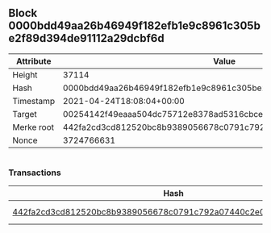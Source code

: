 ## Block 0000bdd49aa26b46949f182efb1e9c8961c305be2f89d394de91112a29dcbf6d

Attribute | Value
--- | ---
Height | 37114
Hash | 0000bdd49aa26b46949f182efb1e9c8961c305be2f89d394de91112a29dcbf6d
Timestamp | 2021-04-24T18:08:04+00:00
Target | 00254142f49eaaa504dc75712e8378ad5316cbcead634704b3734b6271167cc4
Merke root | 442fa2cd3cd812520bc8b9389056678c0791c792a07440c2e044cb2817d6f671
Nonce | 3724766631

```

```

### Transactions

Hash | Amount
--- | ---
[442fa2cd3cd812520bc8b9389056678c0791c792a07440c2e044cb2817d6f671](442fa2cd3cd812520bc8b9389056678c0791c792a07440c2e044cb2817d6f671.md) | 10.00000000 SKEPTI 
